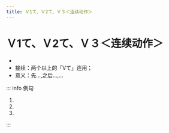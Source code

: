 ```yaml
---
title: Ｖ1て、Ｖ2て、Ｖ３＜连续动作＞
---
```


# Ｖ1て、Ｖ2て、Ｖ３＜连续动作＞

- <grammer-content sentence="意义：表示连续进行的几个动作在时间上的先后顺序。**时态只会在最后一个动词上体现**；" />
- 接续：两个以上的「Vて」连用；
- 意义：先...,之后...,...

::: info 例句

1. <grammer-content sentence="まず、オンライン[決済/けっさい]のアプリ**を[開/ひら]いて、マイページを[押/お]して、[銀行/ぎんこう]カード[登録/とうろく]**を[選/えら]びます。" trans="首先，打开在线支付的应用程序，点击我的页面，然后选择银行卡注册。" />
2. <grammer-content sentence="[朝/あさ]**[起/お]きて、[運動/うんどう]をして、[食事/しょくじ]をして、[会社/かいしゃ]へ[行/い]く**。" trans="早上起床，做运动，吃饭，然后去公司。" />
3. <grammer-content sentence="[昨日/きのう]の[休/やす]みに、[友達/ともだち]と[一緒/いっしょ]に[町/まち]へ**[行/い]って、[買/か]い[物/もの]をして、[映画/えいが]を[見/み]た**。" trans="昨天休息的时候，和朋友一起去街上买了东西，看了电影。" />

:::
